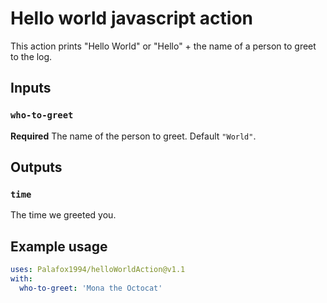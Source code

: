 # Hello world javascript action

This action prints "Hello World" or "Hello" + the name of a person to greet to the log.

## Inputs

### `who-to-greet`

**Required** The name of the person to greet. Default `"World"`.

## Outputs

### `time`

The time we greeted you.

## Example usage

```yaml
uses: Palafox1994/helloWorldAction@v1.1
with:
  who-to-greet: 'Mona the Octocat'
```

